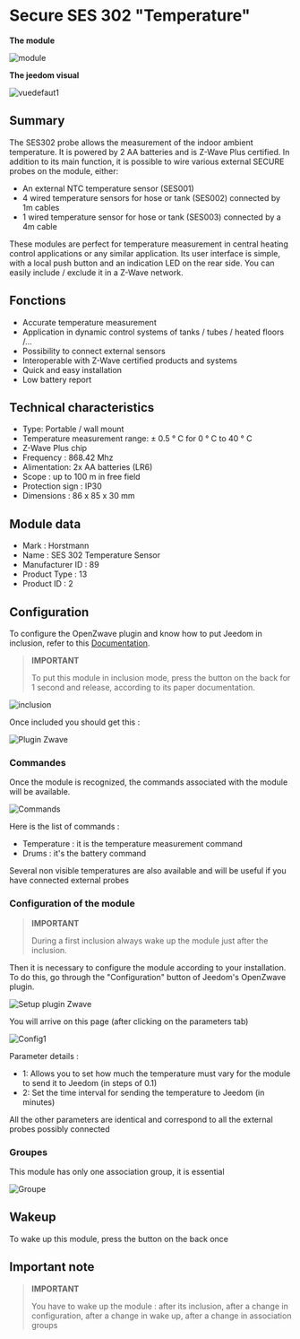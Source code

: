 # Secure SES 302 "Temperature"

**The module**

![module](images/secure.ses302/module.jpg)

**The jeedom visual**

![vuedefaut1](images/secure.ses302/vuedefaut1.jpg)

## Summary

The SES302 probe allows the measurement of the indoor ambient temperature. It is powered by 2 AA batteries and is Z-Wave Plus certified. In addition to its main function, it is possible to wire various external SECURE probes on the module, either:

-   An external NTC temperature sensor (SES001)
-   4 wired temperature sensors for hose or tank (SES002) connected by 1m cables
-   1 wired temperature sensor for hose or tank (SES003) connected by a 4m cable

These modules are perfect for temperature measurement in central heating control applications or any similar application. Its user interface is simple, with a local push button and an indication LED on the rear side. You can easily include / exclude it in a Z-Wave network.

## Fonctions

-   Accurate temperature measurement
-   Application in dynamic control systems of tanks / tubes / heated floors /…
-   Possibility to connect external sensors
-   Interoperable with Z-Wave certified products and systems
-   Quick and easy installation
-   Low battery report

## Technical characteristics

-   Type: Portable / wall mount
-   Temperature measurement range: ± 0.5 ° C for 0 ° C to 40 ° C
-   Z-Wave Plus chip
-   Frequency : 868.42 Mhz
-   Alimentation: 2x AA batteries (LR6)
-   Scope : up to 100 m in free field
-   Protection sign : IP30
-   Dimensions : 86 x 85 x 30 mm

## Module data

-   Mark : Horstmann
-   Name : SES 302 Temperature Sensor
-   Manufacturer ID : 89
-   Product Type : 13
-   Product ID : 2

## Configuration

To configure the OpenZwave plugin and know how to put Jeedom in inclusion, refer to this [Documentation](https://doc.jeedom.com/en_US/plugins/automation%20protocol/openzwave/).

> **IMPORTANT**
>
> To put this module in inclusion mode, press the button on the back for 1 second and release, according to its paper documentation.

![inclusion](images/secure.ses302/inclusion.jpg)

Once included you should get this :

![Plugin Zwave](images/secure.ses302/information.jpg)

### Commandes

Once the module is recognized, the commands associated with the module will be available.

![Commands](images/secure.ses302/commandes.jpg)

Here is the list of commands :

-   Temperature : it is the temperature measurement command
-   Drums : it's the battery command

Several non visible temperatures are also available and will be useful if you have connected external probes

### Configuration of the module

> **IMPORTANT**
>
> During a first inclusion always wake up the module just after the inclusion.

Then it is necessary to configure the module according to your installation. To do this, go through the "Configuration" button of Jeedom's OpenZwave plugin.

![Setup plugin Zwave](images/plugin/bouton_configuration.jpg)

You will arrive on this page (after clicking on the parameters tab)

![Config1](images/secure.ses302/config1.jpg)

Parameter details :

-   1: Allows you to set how much the temperature must vary for the module to send it to Jeedom (in steps of 0.1)
-   2: Set the time interval for sending the temperature to Jeedom (in minutes)

All the other parameters are identical and correspond to all the external probes possibly connected

### Groupes

This module has only one association group, it is essential

![Groupe](images/secure.ses302/groupe.jpg)

## Wakeup

To wake up this module, press the button on the back once

## Important note

> **IMPORTANT**
>
> You have to wake up the module : after its inclusion, after a change in configuration, after a change in wake up, after a change in association groups
